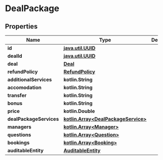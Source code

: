 
# DealPackage

## Properties
Name | Type | Description | Notes
------------ | ------------- | ------------- | -------------
**id** | [**java.util.UUID**](java.util.UUID.md) |  |  [optional]
**dealId** | [**java.util.UUID**](java.util.UUID.md) |  |  [optional]
**deal** | [**Deal**](Deal.md) |  |  [optional]
**refundPolicy** | [**RefundPolicy**](RefundPolicy.md) |  |  [optional]
**additionalServices** | **kotlin.String** |  |  [optional]
**accomodation** | **kotlin.String** |  |  [optional]
**transfer** | **kotlin.String** |  |  [optional]
**bonus** | **kotlin.String** |  |  [optional]
**price** | **kotlin.Double** |  |  [optional]
**dealPackageServices** | [**kotlin.Array&lt;DealPackageService&gt;**](DealPackageService.md) |  |  [optional]
**managers** | [**kotlin.Array&lt;Manager&gt;**](Manager.md) |  |  [optional]
**questions** | [**kotlin.Array&lt;Question&gt;**](Question.md) |  |  [optional]
**bookings** | [**kotlin.Array&lt;Booking&gt;**](Booking.md) |  |  [optional]
**auditableEntity** | [**AuditableEntity**](AuditableEntity.md) |  |  [optional]



